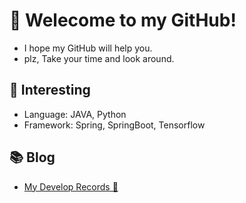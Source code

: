 # 🎉 Welecome to my GitHub!
- I hope my GitHub will help you.
- plz, Take your time and look around.

## 👊 Interesting
- Language: JAVA, Python<br>
- Framework: Spring, SpringBoot, Tensorflow<br>

## 📚 Blog 
- [My Develop Records 📝](https://jm-baek.tistory.com/)
